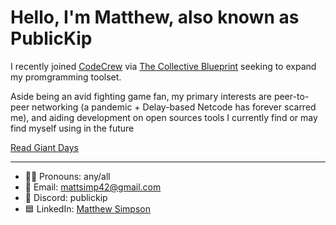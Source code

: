 # Hello, I'm Matthew, also known as PublicKip

<p> I recently joined <a target="_blank" href="https://www.code-crew.org/">CodeCrew</a> via <a target="_blank" href="https://changeiscollective.org/">The Collective Blueprint</a> seeking to expand my promgramming toolset. </p>
<p> Aside being an avid fighting game fan, my primary interests are peer-to-peer networking (a pandemic + Delay-based Netcode has forever scarred me), and aiding development on open sources tools I currently find or may find myself using in the future </p>
<a target="_blank" href="https://www.boom-studios.com/series/giant-days/">Read Giant Days</a>

<hr />

- 🏳️‍🌈 Pronouns: any/all
- 📩 Email: mattsimp42@gmail.com
- 👾 Discord: publickip
- 🟦 LinkedIn: [Matthew Simpson](https://www.linkedin.com/in/matthew-simpson-5117142b0/)

